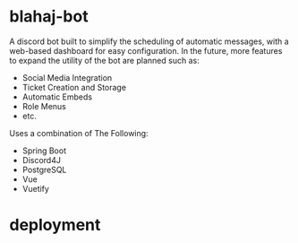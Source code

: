 # blahaj-bot
A discord bot built to simplify the scheduling of automatic messages, with a web-based dashboard for easy configuration.
In the future, more features to expand the utility of the bot are planned such as:
* Social Media Integration
* Ticket Creation and Storage
* Automatic Embeds
* Role Menus
* etc.

Uses a combination of The Following:
* Spring Boot
* Discord4J
* PostgreSQL
* Vue
* Vuetify

# deployment
